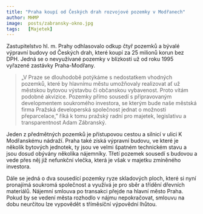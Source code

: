 ```yaml
---
title: "Praha koupí od Českých drah rozvojové pozemky v Modřanech"
author: MHMP
image:  posts/zabransky-okno.jpg
tags:   [Majetek]
---
```


Zastupitelstvo hl. m. Prahy odhlasovalo odkup čtyř pozemků a bývalé výpravní budovy od Českých drah, které koupí za 25 milionů korun bez DPH. Jedná se o nevyužívané pozemky v blízkosti už od roku 1995 vyřazené zastávky Praha-Modřany.

> „V Praze se dlouhodobě potýkáme s nedostatkem vhodných pozemků, které by hlavnímu městu umožňovaly realizovat ať už městskou bytovou výstavbu či občanskou vybavenost. Proto vítám podobné akvizice. Pozemky přímo sousedí s připravovaným developmentem soukromého investora, se kterým bude naše městská firma Pražská developerská společnost jednat o možnosti přeparcelace,” říká k tomu pražský radní pro majetek, legislativu a transparentnost Adam Zábranský.

Jeden z předmětných pozemků je přístupovou cestou a silnicí v ulici K Modřanskému nádraží.  Praha také získá výpravní budovu, ve které je několik bytových jednotek, ty jsou ve velmi špatném technickém stavu a jsou dosud obývány několika nájemníky. Třetí pozemek sousedí s budovou a vede přes něj již nefunkční vlečka, která je však v majetku zmíněného investora.

Dále se jedná o dva sousedící pozemky ryze skladových ploch, které si nyní pronajímá soukromá společnost a využívá je pro sběr a třídění dřevních materiálů. Nájemní smlouva po transakci přejde na hlavní město Praha. Pokud by se vedení města rozhodlo v nájmu nepokračovat, smlouvu na dobu neurčitou lze vypovědět s tříměsíční výpovědní lhůtou.
